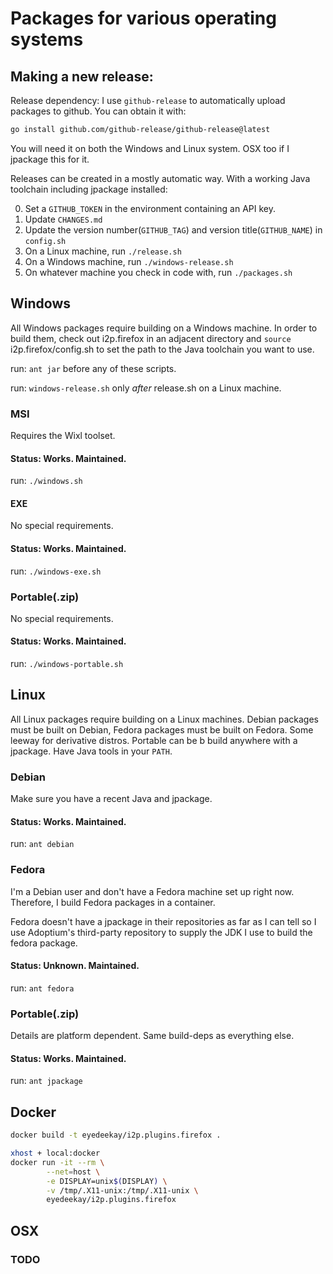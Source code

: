 Packages for various operating systems
======================================

Making a new release:
---------------------

Release dependency: I use `github-release` to automatically upload packages to github.
You can obtain it with:

```sh
go install github.com/github-release/github-release@latest
```

You will need it on both the Windows and Linux system. OSX too if I jpackage this
for it.

Releases can be created in a mostly automatic way. With a working Java toolchain
including jpackage installed:

0. Set a `GITHUB_TOKEN` in the environment containing an API key.
1. Update `CHANGES.md`
2. Update the version number(`GITHUB_TAG`) and version title(`GITHUB_NAME`) in `config.sh`
3. On a Linux machine, run `./release.sh`
4. On a Windows machine, run `./windows-release.sh`
5. On whatever machine you check in code with, run `./packages.sh`

Windows
-------

All Windows packages require building on a Windows machine. In order to build
them, check out i2p.firefox in an adjacent directory and `source` i2p.firefox/config.sh
to set the path to the Java toolchain you want to use.

run: `ant jar` before any of these scripts.

run: `windows-release.sh` only *after* release.sh on a Linux machine.

### MSI

Requires the Wixl toolset.

#### Status: Works. Maintained.

run: `./windows.sh`

#### EXE

No special requirements.

#### Status: Works. Maintained.

run: `./windows-exe.sh`

### Portable(.zip)

No special requirements.

#### Status: Works. Maintained.

run: `./windows-portable.sh`

Linux
-----

All Linux packages require building on a Linux machines. Debian packages must
be built on Debian, Fedora packages must be built on Fedora. Some leeway for
derivative distros. Portable can be b build anywhere with a jpackage. Have
Java tools in your `PATH`.

### Debian

Make sure you have a recent Java and jpackage.

#### Status: Works. Maintained.

run: `ant debian`

### Fedora

I'm a Debian user and don't have a Fedora machine set up right now.  Therefore,
I build Fedora packages in a container.

Fedora doesn't have a jpackage in their repositories as far as I can tell so I use
Adoptium's third-party repository to supply the JDK I use to build the fedora
package.

#### Status: Unknown. Maintained.

run: `ant fedora`

### Portable(.zip)

Details are platform dependent. Same build-deps as everything else.

#### Status: Works. Maintained.

run: `ant jpackage`

Docker
------

```sh
docker build -t eyedeekay/i2p.plugins.firefox .
```

```sh
xhost + local:docker
docker run -it --rm \
        --net=host \
        -e DISPLAY=unix$(DISPLAY) \
        -v /tmp/.X11-unix:/tmp/.X11-unix \
        eyedeekay/i2p.plugins.firefox
```

OSX
---

### TODO